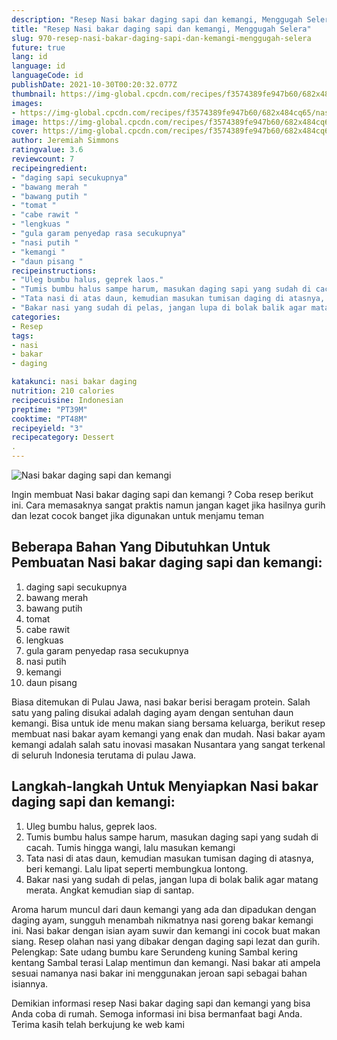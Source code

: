 ```yaml
---
description: "Resep Nasi bakar daging sapi dan kemangi, Menggugah Selera"
title: "Resep Nasi bakar daging sapi dan kemangi, Menggugah Selera"
slug: 970-resep-nasi-bakar-daging-sapi-dan-kemangi-menggugah-selera
future: true
lang: id
language: id
languageCode: id
publishDate: 2021-10-30T00:20:32.077Z 
thumbnail: https://img-global.cpcdn.com/recipes/f3574389fe947b60/682x484cq65/nasi-bakar-daging-sapi-dan-kemangi-foto-resep-utama.png
images:
- https://img-global.cpcdn.com/recipes/f3574389fe947b60/682x484cq65/nasi-bakar-daging-sapi-dan-kemangi-foto-resep-utama.png
image: https://img-global.cpcdn.com/recipes/f3574389fe947b60/682x484cq65/nasi-bakar-daging-sapi-dan-kemangi-foto-resep-utama.png
cover: https://img-global.cpcdn.com/recipes/f3574389fe947b60/682x484cq65/nasi-bakar-daging-sapi-dan-kemangi-foto-resep-utama.png
author: Jeremiah Simmons
ratingvalue: 3.6
reviewcount: 7
recipeingredient:
- "daging sapi secukupnya"
- "bawang merah "
- "bawang putih "
- "tomat "
- "cabe rawit "
- "lengkuas "
- "gula garam penyedap rasa secukupnya"
- "nasi putih "
- "kemangi "
- "daun pisang "
recipeinstructions:
- "Uleg bumbu halus, geprek laos."
- "Tumis bumbu halus sampe harum, masukan daging sapi yang sudah di cacah. Tumis hingga wangi, lalu masukan kemangi"
- "Tata nasi di atas daun, kemudian masukan tumisan daging di atasnya, beri kemangi. Lalu lipat seperti membungkua lontong."
- "Bakar nasi yang sudah di pelas, jangan lupa di bolak balik agar matang merata. Angkat kemudian siap di santap."
categories:
- Resep
tags:
- nasi
- bakar
- daging

katakunci: nasi bakar daging 
nutrition: 210 calories
recipecuisine: Indonesian
preptime: "PT39M"
cooktime: "PT48M"
recipeyield: "3"
recipecategory: Dessert
. 
---
```



![Nasi bakar daging sapi dan kemangi](https://img-global.cpcdn.com/recipes/f3574389fe947b60/682x484cq65/nasi-bakar-daging-sapi-dan-kemangi-foto-resep-utama.png)

Ingin membuat Nasi bakar daging sapi dan kemangi ? Coba resep berikut ini. Cara memasaknya sangat praktis namun jangan kaget jika hasilnya gurih dan lezat cocok banget jika digunakan untuk menjamu teman

<!--inarticleads1-->

## Beberapa Bahan Yang Dibutuhkan Untuk Pembuatan Nasi bakar daging sapi dan kemangi:

1. daging sapi secukupnya
1. bawang merah 
1. bawang putih 
1. tomat 
1. cabe rawit 
1. lengkuas 
1. gula garam penyedap rasa secukupnya
1. nasi putih 
1. kemangi 
1. daun pisang 

Biasa ditemukan di Pulau Jawa, nasi bakar berisi beragam protein. Salah satu yang paling disukai adalah daging ayam dengan sentuhan daun kemangi. Bisa untuk ide menu makan siang bersama keluarga, berikut resep membuat nasi bakar ayam kemangi yang enak dan mudah. Nasi bakar ayam kemangi adalah salah satu inovasi masakan Nusantara yang sangat terkenal di seluruh Indonesia terutama di pulau Jawa. 

<!--inarticleads2-->

## Langkah-langkah Untuk Menyiapkan Nasi bakar daging sapi dan kemangi:

1. Uleg bumbu halus, geprek laos.
1. Tumis bumbu halus sampe harum, masukan daging sapi yang sudah di cacah. Tumis hingga wangi, lalu masukan kemangi
1. Tata nasi di atas daun, kemudian masukan tumisan daging di atasnya, beri kemangi. Lalu lipat seperti membungkua lontong.
1. Bakar nasi yang sudah di pelas, jangan lupa di bolak balik agar matang merata. Angkat kemudian siap di santap.


Aroma harum muncul dari daun kemangi yang ada dan dipadukan dengan daging ayam, sungguh menambah nikmatnya nasi goreng bakar kemangi ini. Nasi bakar dengan isian ayam suwir dan kemangi ini cocok buat makan siang. Resep olahan nasi yang dibakar dengan daging sapi lezat dan gurih. Pelengkap: Sate udang bumbu kare Serundeng kuning Sambal kering kentang Sambal terasi Lalap mentimun dan kemangi. Nasi bakar ati ampela sesuai namanya nasi bakar ini menggunakan jeroan sapi sebagai bahan isiannya. 

Demikian informasi  resep Nasi bakar daging sapi dan kemangi   yang bisa Anda coba di rumah. Semoga informasi ini bisa bermanfaat bagi Anda. Terima kasih telah berkujung ke web kami
